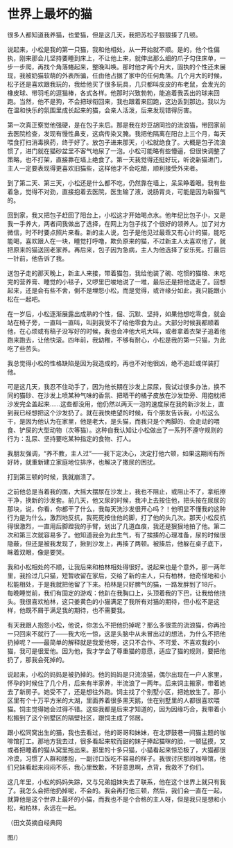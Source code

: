 # 世界上最坏的猫

很多人都知道我养猫，也爱猫，但是这几天，我把苏松子狠狠揍了几顿。 

说起来，小松是我的第一只猫，我和他相处，从一开始就不顺。是的，他个性偏执，刚来那会儿坚持要睡到床上，不让他上来，就伸出那么细的爪子勾住床单，一步一步爬，再找个角落蜷起来，整晚叫唤。那时他才两个月大，固执的个性还未展现，我被奶猫软萌的外表所骗，任由他占据了家中的任何角落。几个月大的时候，松子还是喜欢跟我玩的，我给他买了很多玩具，几只都叫皮皮的布老鼠，会发光的橡皮球、带羽毛的逗猫棒，各式各样。他那时兴致勃勃，能追着我丢出的球来回跑。当然，他不是狗，不会把球衔回来，我也跟着来回跑，这边丢到那边。我以为在温和快乐的氛围里成长起来的猫，会亲人活泼，后来发现错得厉害。 

第一次真正察觉他强硬，是在包子来后。那是我在炒豆胡同捡的流浪猫，带回家前去医院检查，发现有慢性鼻支，这病传染又腌。我把他隔离在阳台上三个月，每天喂食打扫消毒换药，终于好了。放包子进来那天，小松就绝食了。大概是包子流浪惯了，进门就在猫砂盆里不客气地尿了一泡。小松可能略有些懵逼，但很快调整了策略，也不打架，直接靠在墙上绝食了。第一天我觉得还挺好玩，听说新猫进门，主人一定要表现得更喜欢旧猫些，这样他才不会吃醋，顺利接受外来者。 

到了第二天、第三天，小松还是什么都不吃，仍然靠在墙上，呆呆睁着眼。我有些着急，觉得不对劲，直接抱着去医院，医生输了液，说肠胃炎，可能是因为新猫气的。 

回到家，我又把包子赶回了阳台上，小松这才开始喝点水。他年纪比包子小，又是我一手养大，两者间我做出了选择，在网上为包子找了个很好的领养人。加了对方微信，时不时要点照片来看。新的主人说，包子是他见过最乖又有心计的猫，能吃能喝，喜欢跟人在一块，睡觉打呼噜，欺负原来的猫，不过新主人太喜欢他了，就把原来的猫送回老家养。再后来，包子因为急病，主人为他选择了安乐死。打最后一针前，他告诉了我。 

送包子走的那天晚上，新主人来接，带着猫包，我给他装了碗、吃惯的猫粮、未吃完的营养膏、睡觉的小毯子，又啰里巴唆地说了一堆，最后还是把他送走了。回想起来，还是会有些不舍，倒不是埋怨小松，而是觉得，或许缘分如此，我只能跟小松在一起吧。 

在一岁后，小松逐渐展露出成熟的个性，倔、沉默、坚持，如果他想吃零食，就会站在椅子旁，一直叫一直叫，叫到我受不了给他零食为止。大部分时候我都顺着他，在心烦或有稿子没写好的时候，我也会冲他大吼大叫，或者拿着衣架子追着他跑来跑去，让他快滚。四年前，我幼稚，不够有耐心，小松是我的第一只猫，为此吃了些苦头。 

我总觉得小松的性格缺陷是因为我造成的，再也不对他很凶，绝不追赶或佯装打他。 

可是这几天，我忍不住动手了，因为他长期在沙发上尿尿，我试过很多办法，换不同的猫砂、在沙发上喷某种气味的香氛、把晒干的橘子皮放在沙发垫旁、用抱枕把沙发完全盖起来……这些都没用，他仍然以两天一泡的速度尿在我的新沙发上，直到我已经想把这个沙发扔了。就在我快绝望的时候，有个朋友告诉我，小松这么干，是因为他认为在家里，他是老大，是头猫，而我只是个两脚的、会走动的喂食、铲屎的大型动物（次等猫）。这种自我认知让小松做出了一系列不遵守规则的行为：乱尿、坚持要吃某种指定的食物、打人。 

我朋友强调，“养不教，主人过”——我下定决心，决定打他六顿，如果这期间有所好转，就重新建立家庭地位排序，也解决了撒尿的困扰。 

打到第三顿的时候，我就崩溃了。 

之前他总是当着我的面，大摇大摆尿在沙发上，我也不阻止，或阻止不了，拿纸擦干净，换新的沙发套。前几天，他又尿的时候，我冲上去按住他，把头按在尿尿的那块，说，你看，你都干了什么，我每天洗沙发很开心吗？！他明显不懂我的这种行为是为什么，激烈地反抗，我死死按住他的脚，打了他的头几次。那天小松反抗得很激烈，一直用后脚蹬我的手臂，划出了几道血痕，我还是狠狠地拍了他。第二次和第三次就容易多了。他知道我会为此生气，有了挨揍的心理准备，尿的时候很隐蔽，但还是被我发现了，揪到沙发上，再揍了两顿。被揍后，他躲在桌子底下，眯着双眼，像是要哭。 

我和小松相处的不顺，让我后来和柏林相处得很好。说起来也是个意外，那一两年里，我捡过几只猫，短暂收留在家后，交给了新的主人，只有柏林，他奇怪地和小松能相处，于是我就把他留了下来。柏林是只好脾气的猫，一路发胖到了18斤。每晚睡觉前，我们有固定的游戏：他趴在我胸口上，头顶着我的下巴，让我给他挠头。我很喜欢柏林，这只姜黄色的小猫满足了我所有对猫的期待，但小松不是这样，他既不屑于满足我的期待，也不需要我。 

有天我跟人抱怨小松，他说，你怎么不把他扔掉呢？那么多很乖的流浪猫，你再捡一只回来不就行了——我大吃一惊，这是头脑中从未冒出过的想法，为什么不把他扔掉呢？——最简单的解释就是我爱他呀，这只不合作、不可爱、不喜欢我的小猫，我可是很爱他。因为他，我才学会了尊重猫的意愿，适应了猫的规则，要把他扔了，那我会死掉的。 

说起来，小松的妈妈是被扔掉的。他的妈妈是只流浪猫，偶尔出现在一户人家里，怀孕的时候住了几个月，后来有半家养，半流浪了一两年。后来饲主搬家，带着她去了新房子。她受不了，还是想往外跑。饲主找了个别墅小区，把她放生了。那小区里有个十万平方米的大湖，里面养着很多黑天鹅，住在别墅里的人都很喜欢喂猫。饲主觉得她会过得不错。这些我都是后来才知道的，因为因缘巧合，我带着小松搬到了这个别墅区的隔壁社区，跟饲主成了邻居。 

跟小松同窝出生的猫，我也去看过，他的哥哥和妹妹，在北锣鼓巷一间猫主题的咖啡馆打工。那地方我去过，很多看起来软而甜的妹子捧起猫咪的脸，一顿猛摸，又或者把睡着的猫从窝里拖出来。那里的十多只猫，小猫看起来惊恐极了，大猫都很冷漠，习惯了人群和搂抱，一副讨口饭吃不容易的样子。我很讨厌那间咖啡馆，他们兄妹看起来闷闷不乐，我心里致歉，不好意思啊，点背，我救不了你们。 

这几年里，小松的妈妈失踪，又与兄弟姐妹失去了联系，他在这个世界上就只有我了。我怎么会把他扔掉呢，不会的。我会再打他三顿，然后，我们会一直在一起，就算他是这个世界上最坏的小猫，而我也不是个合格的主人呀，但是我只是想和小松，和柏林，永远在一起。 

（田文英摘自经典网 

图/）
